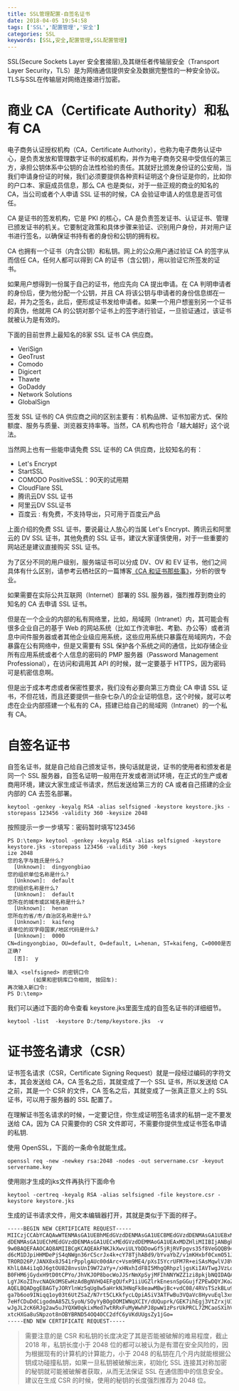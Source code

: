 ```yaml
---
title: SSL管理配置-自签名证书
date: 2018-04-05 19:54:58
tags: ['SSL','配置管理','安全']
categories: SSL
keywords: [SSL,安全,配置管理,SSL配置管理]
---
```


SSL(Secure Sockets Layer 安全套接层),及其继任者传输层安全（Transport Layer Security，TLS）是为网络通信提供安全及数据完整性的一种安全协议。TLS与SSL在传输层对网络连接进行加密。

<!-- more -->

# 商业 CA（Certificate Authority）和私有 CA

电子商务认证授权机构（CA，Certificate Authority），也称为电子商务认证中心，是负责发放和管理数字证书的权威机构，并作为电子商务交易中受信任的第三方，承担公钥体系中公钥的合法性检验的责任。其就好比颁发身份证的公安局，当我们申请身份证的时候，我们必须要提供各种资料证明这个身份证是你的，比如你的户口本、家庭成员信息，那么 CA 也是类似，对于一些正规的商业的知名的 CA，当公司或者个人申请 SSL 证书的时候，CA 会验证申请人的信息是否可信任。

CA 是证书的签发机构，它是 PKI 的核心，CA 是负责签发证书、认证证书、管理已颁发证书的机关。它要制定政策和具体步骤来验证、识别用户身份，并对用户证书进行签名，以确保证书持有者的身份和公钥的拥有权。

CA 也拥有一个证书（内含公钥）和私钥。网上的公众用户通过验证 CA 的签字从而信任 CA，任何人都可以得到 CA 的证书（含公钥），用以验证它所签发的证书。

如果用户想得到一份属于自己的证书，他应先向 CA 提出申请。在 CA 判明申请者的身份后，便为他分配一个公钥，并且 CA 将该公钥与申请者的身份信息绑在一起，并为之签名，此后，便形成证书发给申请者。如果一个用户想鉴别另一个证书的真伪，他就用 CA 的公钥对那个证书上的签字进行验证，一旦验证通过，该证书就被认为是有效的。

下面的目前世界上最知名的8家 SSL 证书 CA 供应商。

- VeriSign
- GeoTrust
- Comodo
- Digicert
- Thawte
- GoDaddy
- Network Solutions
- GlobalSign

签发 SSL 证书的 CA 供应商之间的区别主要有：机构品牌、证书加密方式、保险额度、服务与质量、浏览器支持率等。当然，CA 机构也符合「越大越好」这个说法。

当然网上也有一些能申请免费 SSL 证书的 CA 供应商，比较知名的有：

- Let's Encrypt
- StartSSL
- COMODO PositiveSSL：90天的试用期
- CloudFlare SSL
- 腾讯云DV SSL 证书
- 阿里云DV SSL证书
- 百度云 : 有免费，不支持导出，只可用于百度云产品

上面介绍的免费 SSL 证书，要说最让人放心的当属 Let's Encrypt、腾讯云和阿里云的 DV SSL 证书，其他免费的 SSL 证书，建议大家谨慎使用，对于一些重要的网站还是建议直接购买 SSL 证书。

为了区分不同的用户级别，服务端证书可以分成 DV、OV 和 EV 证书，他们之间具体有什么区别，请参考云栖社区的一篇博客[《CA 和证书那些事》](https://yq.aliyun.com/articles/3164)，分析的很专业。

如果需要在实际公共互联网（Internet）部署的 SSL 服务器，强烈推荐到商业的知名的 CA 去申请 SSL 证书。

但是在一个企业的内部的私有网络里，比如，局域网（Intranet）内，其可能会有很多企业自己的基于 Web 的网站系统（比如工作流审批、考勤、办公等）或者消息中间件服务器或者其他企业级应用系统，这些应用系统只暴露在局域网内，不会暴露在公有网络中，但是又需要有 SSL 保护各个系统之间的通信，比如存储企业所有应用系统或者个人信息的密码的 PMP 服务器（Password Management Professional），在访问和调用其 API 的时候，就一定要基于 HTTPS，因为密码可是机密信息啊。

但是出于成本考虑或者保密性要求，我们没有必要向第三方商业 CA 申请 SSL 证书，不但花钱，而且还要提供一些杂七杂八的企业证明信息，这个时候，就可以考虑在企业内部搭建一个私有的 CA，搭建已给自己的局域网（Intranet）的一个私有 CA。

# 自签名证书

自签名证书，就是自己给自己颁发证书，换句话就是说，证书的使用者和颁发者是同一个 SSL 服务器，自签名证明一般用在开发或者测试环境，在正式的生产或者商用环境，建议大家生成证书请求，然后发送给第三方的 CA 或者自己搭建的企业内部的 CA 去签名部署。

``` shell
keytool -genkey -keyalg RSA -alias selfsigned -keystore keystore.jks -storepass 123456 -validity 360 -keysize 2048
```

按照提示一步一步填写：密码暂时填写123456

``` shell
PS D:\temp> keytool -genkey -keyalg RSA -alias selfsigned -keystore keystore.jks -storepass 123456 -validity 360 -keys
ize 2048
您的名字与姓氏是什么?
  [Unknown]:  dingyongbiao
您的组织单位名称是什么?
  [Unknown]:  default
您的组织名称是什么?
  [Unknown]:  default
您所在的城市或区域名称是什么?
  [Unknown]:  henan
您所在的省/市/自治区名称是什么?
  [Unknown]:  kaifeng
该单位的双字母国家/地区代码是什么?
  [Unknown]:  0000
CN=dingyongbiao, OU=default, O=default, L=henan, ST=kaifeng, C=0000是否正确?
  [否]:  y

输入 <selfsigned> 的密钥口令
        (如果和密钥库口令相同, 按回车):
再次输入新口令:
PS D:\temp>
```

我们可以通过下面的命令查看 keystore.jks里面生成的自签名证书的详细细节。

``` shell
keytool -list  -keystore D:/temp/keystore.jks  -v
```

# 证书签名请求（CSR）

证书签名请求（CSR，Certificate Signing Request）就是一段经过编码的字符文本，其会发送给 CA，CA 签名之后，其就变成了一个 SSL 证书，所以发送给 CA 之前，其是一个 CSR 的文件，CA 签名之后，其就变成了一张真正意义上的 SSL 证书，可以用于服务器的 SSL 配置了。

在理解证书签名请求的时候，一定要记住，你生成证明签名请求的私钥一定不要发送给 CA，因为 CA 只需要你的 CSR 文件即可，不需要你提供生成证书签名申请的私钥.

使用 OpenSSL，下面的一条命令就能生成。

``` shell
openssl req -new -newkey rsa:2048 -nodes -out servername.csr -keyout servername.key
```

使用刚才生成的jks文件再执行下面命令

``` shell
keytool -certreq -keyalg RSA -alias selfsigned -file keystore.csr -keystore keystore.jks
```

生成的证书请求文件，用文本编辑器打开，其就是类似于下面的样子。

``` txt
-----BEGIN NEW CERTIFICATE REQUEST-----
MIICzjCCAbYCAQAwWTENMAsGA1UEBhMEdGVzdDENMAsGA1UECBMEdGVzdDENMAsGA1UEBxMEdGVz
dDENMAsGA1UEChMEdGVzdDENMAsGA1UECxMEdGVzdDEMMAoGA1UEAxMDZHliMIIBIjANBgkqhkiG
9w0BAQEFAAOCAQ8AMIIBCgKCAQEAkFNKJkXwviULYbDDowGf5jRjRVFpgvs35f8VeGQQB94BBo7W
d6cM1DJpiHHMDePjS4qNWgn36rCScrJx4k+cY78TjhABd9/bYvaYbZ/v1mKHxbf0CxmO51JqmOAT
TRORD26P/JANX8x8J541rPpplgAUc00dArc+Vsm9ME4/pXsI5YcrUFM7R+eiSAsMqwlVJ8Vjr2uf
KhlL0A4i1qOJ6gtOU828nvsUnI9W72aYy+/xHNxhIdFBI5MhgQRhpzljgsKiIAVTwgJVzLoPEcU1
B0FHM6jGydxH9tD0tCPYo/JhVKJOP8bocWoJJSrNmXpSyjMFIhNNYWZZ1zi8pkjbNQIDAQABoDAw
LgYJKoZIhvcNAQkOMSEwHzAdBgNVHQ4EFgQUfxP1iiUGZlrkEnesnSpGGujfZPEwDQYJKoZIhvcN
AQELBQADggEBAGTyJORYlnWz5qUg8w5aHrkNJHNqFk8eawMBwjBc+vdC08/4RVsTSzkBLu9iO0TN
ga7b6oo9INiqq1oy03t6UtZSaZ/N7rt5CLKkfycLQpiASiV3ATFwBu3VQaVc8HyvuEql3xnu4E0T
7eHfCDuDdCigodmA85ZLSyoN/SOyYyBOgOOMIWNqXCIY/dUQuprk/GEK7ihEgj3VtZrxjUI1duFt
wJgJL2cK6RJg2aw5uJYQXW0qkixMed7wtRRxFuMyWwhPJ8pwW1zPsrUkPRCL7ZMCaoSXihVIc2hD
xtcHXGa8uSNpzot8nOBYBRND54OQ4OCC2dfC6yVKdUUgsZy1jGo=
-----END NEW CERTIFICATE REQUEST-----
```

> 需要注意的是 CSR 和私钥的长度决定了其是否能被破解的难易程度，截止 2018 年，私钥长度小于 2048 位的都可以被认为是有潜在安全风险的，因为根据现有的计算机的计算能力，小于 2048 的私钥在几个月内就能根据公钥成功碰撞私钥，如果一旦私钥被破解出来，初始化 SSL 连接其对称加密的秘钥就可能被破解者获取，从而无法保证 SSL 在通信图中的信息安全。建议在生成 CSR 的时候，使用的秘钥的长度强烈推荐为 2048 位。
